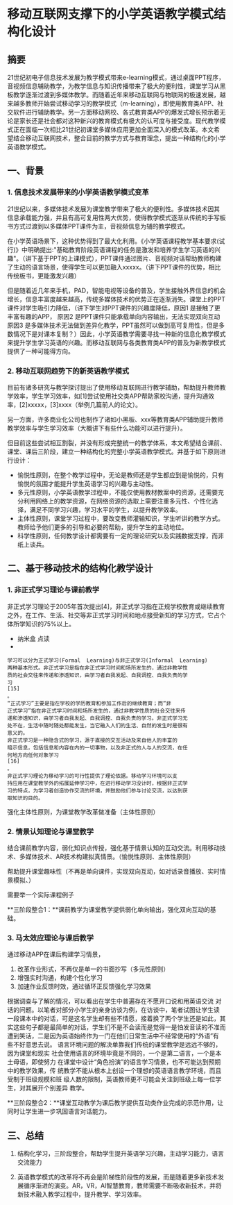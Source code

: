 # 移动互联网支撑下的小学英语教学模式结构化设计

## 摘要

21世纪初电子信息技术发展为教学模式带来e-learning模式，通过桌面PPT程序，音视频信息辅助教学，为教学信息与知识传播带来了极大的便利性，课堂学习从黑板教学逐渐过渡到多媒体教学。而随着近年来移动互联网与物联网的极速发展，越来越多教师开始尝试移动学习的教学模式（m-learning），即使用教育类APP、社交软件进行辅助教学。另一方面移动网校、各式教育类APP的爆发式增长预示着无论是家长还是社会都对这种新兴的教育模式有极大的认可度与接受度。现代教学模式正在面临一次相比21世纪初课堂多媒体应用更加全面深入的模式改革。本文希望结合移动互联网技术，整合目前的教学方式与教育理念，提出一种结构化的小学英语教学模式。

## 一、背景

### 1. 信息技术发展带来的小学英语教学模式变革

21世纪以来，多媒体技术发展为课堂教学带来了极大的便利性。多媒体技术因其信息承载能力强，并且有高可复用性两大优势，使得教学模式逐渐从传统的手写板书方式过渡到以多媒体PPT课件为主，音视频信息为辅的教学模式。

在小学英语场景下，这种优势得到了最大化利用。《小学英语课程教学基本要求(试行)》中明确提出:"基础教育阶段英语课程的任务是激发和培养学生学习英语的兴趣"。（讲下基于PPT的上课模式），PPT课件通过图片、音视频对话帮助教师构建了生动的语言场景，使得学生可以更加融入xxxxx。（讲下PPT课件的优势，相比传统板书，更能激发兴趣）

但是随着近几年来手机，PAD，智能电视等设备的普及，学生接触外界信息的机会增长，信息丰富度越来越高，传统多媒体技术的优势正在逐渐消失。课堂上的PPT课件对学生吸引力降低，（讲下学生对PPT课件的兴趣度降低，原因1 是接触了更丰富有趣的APP， 原因2 是PPT课件只能承载单向内容输出，无法实现双向互动 原因3 是多媒体技术无法做到差异化教学，PPT虽然可以做到高可复用性，但是多数情况下是对课本复制？）因此，小学英语教学需要寻找一种新的信息化教学模式来提升学生学习英语的兴趣。而移动互联网与各类教育类APP的普及为新教学模式提供了一种可能得方向。

### 2. 移动互联网趋势下的新英语教学模式

目前有诸多研究与教学探讨提出了使用移动互联网进行教学辅助，帮助提升教师教学效率，学生学习效率，如[1]尝试使用社交类APP帮助家校沟通，提升沟通效率，[2]xxxxx，[3]xxxx（举例几篇前人的论文）。

另一方面，许多商业化公司也制作了诸如小黑板、xxx等教育类APP辅助提升教师教学效率与学生学习效率（大概讲下有些什么功能可以进行提升）。

但目前这些尝试相互割裂，并没有形成完整统一的教学体系，本文希望结合课前、课堂、课后三阶段，建立一种结构化的完整小学英语教学模式。并基于如下原则进行设计：

- 愉悦性原则，在整个教学过程中，无论是教师还是学生都应到是愉悦的，只有愉悦的氛围才能提升学生英语学习的兴趣与主动性。
- 多元性原则，小学英语教学过程中，不能仅使用教材教案中的资源，还需要充分利用网络上的教学资源，在网络资源的选取上需要注重多元性、个性化选择，满足不同学习兴趣，学习水平的学生，以提升教学效率。
- 主体性原则，课堂学习过程中，要改变教师灌输知识，学生听讲的教学方式。教师给予他们更多的引导和必要的帮助，提升学生的主动地位。
- 科学性原则，任何教学设计都需要有一定的理论研究以及实践数据支撑，而非纸上谈兵。

## 二、基于移动技术的结构化教学设计

### 1. 非正式学习理论与课前教学

非正式学习理论于2005年首次提出[4]，非正式学习指在正规学校教育或继续教育之外，在工作、生活、社交等非正式学习时间和地点接受新知的学习方式，它占个体所学知识的75%以上。

- 纳米盒 点读
- 

```
学习可以分为正式学习(Formal  Learning)与非正式学习(Informal  Learning)
两种基本形式。非正式学习是指在非正式学习时间和场所发生的，通过非教学性
质的社会交往来传递和渗透知识，由学习者自我发起、自我调控、自我负责的学
习
[15]
。 
“正式学习”主要是指在学校的学历教育和参加工作后的继续教育；而“非
正式学习”指在非正式学习时间和场所发生的，通过非教学性质的社会交往来传
递和渗透知识，由学习者自我发起、自我调控、自我负责的学习。非正式学习无
处不在，生活中随时随处都能发生，当它融入人们的生活、自然的发生时是很有
意义的。 
非正式学习是一种隐含式的学习，源于直接的交互活动及来自他人的丰富的
暗示信息，包括信息和内容在内的一切事物，以及非正式的人与人的交流，在任
何地方向任何对象学习
[16]
。 
非正式学习理论为移动学习的可行性提供了理论依据。移动学习环境可以支
持应用在课堂教学外的拓展延伸学习中，在进行移动学习没计时，根据非正式学
习的特点，为学习者创造协作交流的环境，并鼓励他们参与讨论交流，以达到获
取知识的目的。
```


强化主体性原则，为课堂教学改革做准备（主体性原则）

### 2. 情景认知理论与课堂教学

结合课前教学内容，弱化知识点传授，强化基于情景认知的互动交流。利用移动技术、多媒体技术、AR技术构建拟真情景。（愉悦性原则、主体性原则）

帮助提升课堂趣味性（不再是单向课件，实现双向互动，如对话录音播放、实时情景模拟、）


需要举一个实际课程例子

**三阶段整合1：**课前教学为课堂教学提供弱化单向输出，强化双向互动的基础。

### 3. 马太效应理论与课后教学

通过移动APP在课后构建学习情景，

1. 改革作业形式，不再仅是单一的书面抄写（多元性原则）
2. 增强实时沟通，构建个性化学习
3. 加速作业反馈时效，通过循环正反馈强化学习效果


根据调查与了解的情况，可以看出在学生中普遍存在不愿开口说和用英语交流
对话的问题。以笔者对部分小学生的亲身访谈为例，在访谈中，笔者试图让学生读
一段课本中的对话，可是这名学生却有些不情愿，接着换了两个学生还是如此，其
实这些句子都是最简单的对话，学生们不是不会读而是觉得一是怕发音读的不准而
遭到笑话，二是因为英语始终作为一门在他们日常生活中不经常使用的“外语”有
些不好意思去说。 
语言环境问题的解决单靠我们传统的课堂教学是远远不够的，因为课堂和现实
社会使用语言的环境毕竟是不同的，一个是第二语言，一个是本土母语，即使努力
在课堂中设计“角色扮演”的语言学习情景，也不可能达到预期中的教学效果，传
统教学不能从根本上创设一个理想的英语语言教学环境，而且受制于班级规模和班
级人数的限制，英语教师更不可能会关注到班级上每一位学生，对其展开个别差异
教学。 

**三阶段整合2：**课堂互动教学为课后教学提供互动类作业完成的示范作用，让同时让学生进一步巩固语言对话能力。



## 三、总结

1. 结构化学习，三阶段整合，帮助学生提升英语学习兴趣，主动学习能力，语言交流能力

2. 英语教学模式的改革将不再会是阶梯性阶段性的发展，而是随着更多新技术发展循序渐进的演变。AR，VR，AI智慧教育，教师需要不断吸收新技术，并将新技术融入教学过程中，提升教学、学习效率。

